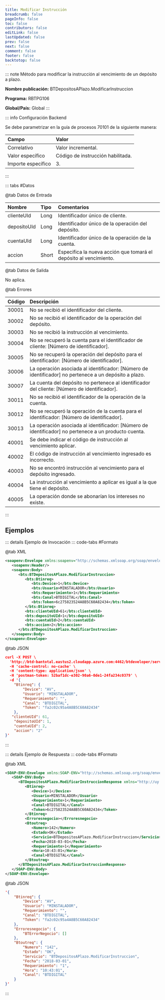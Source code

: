```yaml
---
title: Modificar Instrucción
breadcrumb: false
pageInfo: false
toc: false
contributors: false
editLink: false
lastUpdated: false
prev: false
next: false
comment: false
footer: false
backtotop: false
---
```


<!-- ABRE DATOS DEL MÉTODO -->
::: note Método para modificar la instrucción al vencimiento de un depósito a plazo.

**Nombre publicación:** BTDepositosAPlazo.ModificarInstruccion

**Programa:** RBTPG106

**Global/País:** Global
:::
<!-- CIERRA DATOS DEL MÉTODO -->

<!-- ABRE CONFIGURACIÓN BACKEND -->
::: info Configuración Backend

Se debe parametrizar en la guía de procesos 70101 de la siguiente manera: 

Campo | Valor 
:--------- | :----------- 
Correlativo | Valor incremental. 
Valor específico | Código de instrucción habilitada. 
Importe específico | 3. 
:::
<!-- CIERRA CONFIGURACIÓN BACKEND -->

<!-- ABRE TABLA DE DATOS -->
::: tabs #Datos 

@tab Datos de Entrada

Nombre | Tipo | Comentarios
:--------- | :--------- | :---------
clienteUId | Long | Identificador único de cliente.
depositoUId | Long | Identificador único de la operación del depósito.
cuentaUId | Long | Identificador único de la operación de la cuenta.
accion | Short | Especifica la nueva acción que tomará el depósito al vencimiento.

@tab Datos de Salida

No aplica.

@tab Errores

Código | Descripción
:--------- | :-----------
30001 | No se recibió el identificador del cliente.
30002 | No se recibió el identificador de la operación del depósito.
30003 | No se recibió la instrucción al vencimiento.
30004 | No se recuperó la cuenta para el identificador de cliente: [Número de identificador].
30005 | No se recuperó la operación del depósito para el identificador: [Número de identificador].
30006 | La operación asociada al identificador: [Número de identificador] no pertenece a un depósito a plazo.
30007 | La cuenta del depósito no pertenece al identificador del cliente: [Número de identificador].
30011 | No se recibió el identificador de la operación de la cuenta.
30012 | No se recuperó la operación de la cuenta para el identificador: [Número de identificador].
30013 | La operación asociada al identificador: [Número de identificador] no pertenece a un producto cuenta.
40001 | Se debe indicar el código de instrucción al vencimiento aplicar.
40002 | El código de instrucción al vencimiento ingresado es incorrecto.
40003 | No se encontró instrucción al vencimiento para el depósito ingresado.
40004 | La instrucción al vencimiento a aplicar es igual a la que tiene el depósito.
40005 | La operación donde se abonarían los intereses no existe.
::: 
<!-- CIERRA TABLA DE DATOS -->

## **Ejemplos**

<!-- ABRE EJEMPLO DE INVOCACIÓN -->
::: details Ejemplo de Invocación 
::: code-tabs #Formato

@tab XML
```xml
<soapenv:Envelope xmlns:soapenv="http://schemas.xmlsoap.org/soap/envelope/" xmlns:bts="http://uy.com.dlya.bantotal/BTSOA/">
   <soapenv:Header/>
   <soapenv:Body>
      <bts:BTDepositosAPlazo.ModificarInstruccion>
         <bts:Btinreq>
            <bts:Device>1</bts:Device>
            <bts:Usuario>MINSTALADOR</bts:Usuario>
            <bts:Requerimiento>1</bts:Requerimiento>
            <bts:Canal>BTDIGITAL</bts:Canal>
            <bts:Token>6c275823524A8B5C60A82434</bts:Token>
         </bts:Btinreq>
         <bts:clienteUId>61</bts:clienteUId>
         <bts:depositoUId>1</bts:depositoUId>
         <bts:cuentaUId>2</bts:cuentaUId>
         <bts:accion>2</bts:accion>
      </bts:BTDepositosAPlazo.ModificarInstruccion>
   </soapenv:Body>
</soapenv:Envelope>
```

@tab JSON
```json
curl -X POST \
  'http://btd-bantotal.eastus2.cloudapp.azure.com:4462/btdeveloper/servlet/com.dlya.bantotal.odwsbt_BTDepositosAPlazo?ModificarInstruccion=' \
  -H 'cache-control: no-cache' \
  -H 'content-type: application/json' \
  -H 'postman-token: 52baf1dc-e302-90a6-0de1-24fa234c0379' \
  -d '{
	"Btinreq": {
		"Device": "AV",
		"Usuario": "MINSTALADOR",
		"Requerimiento": "",
		"Canal": "BTDIGITAL",
		"Token": "fa2c02c95a4A8B5C60A82434"
	},
   "clienteUId": 61,
	"depositoUId": 1,
	"cuentaUId": 2,
	"accion": "2"	 
}'
```
:::
<!-- CIERRA EJEMPLO DE INVOCACIÓN -->

<!-- ABRE EJEMPLO DE RESPUESTA -->
::: details Ejemplo de Respuesta 
::: code-tabs #Formato

@tab XML
```xml
<SOAP-ENV:Envelope xmlns:SOAP-ENV="http://schemas.xmlsoap.org/soap/envelope/" xmlns:xsd="http://www.w3.org/2001/XMLSchema" xmlns:SOAP-ENC="http://schemas.xmlsoap.org/soap/encoding/" xmlns:xsi="http://www.w3.org/2001/XMLSchema-instance">
   <SOAP-ENV:Body>
      <BTDepositosAPlazo.ModificarInstruccionResponse xmlns="http://uy.com.dlya.bantotal/BTSOA/">
         <Btinreq>
            <Device>1</Device>
            <Usuario>MINSTALADOR</Usuario>
            <Requerimiento>1</Requerimiento>
            <Canal>BTDIGITAL</Canal>
            <Token>6c275823524A8B5C60A82434</Token>
         </Btinreq>
         <Erroresnegocio></Erroresnegocio>
         <Btoutreq>
            <Numero>142</Numero>
            <Estado>OK</Estado>
            <Servicio>BTDepositosAPlazo.ModificarInstruccion</Servicio>
            <Fecha>2018-03-01</Fecha>
            <Requerimiento>1</Requerimiento>
            <Hora>10:43:01</Hora>
            <Canal>BTDIGITAL</Canal>
         </Btoutreq>
      </BTDepositosAPlazo.ModificarInstruccionResponse>
   </SOAP-ENV:Body>
</SOAP-ENV:Envelope>
```

@tab JSON
```json
'{
	"Btinreq": {
		"Device": "AV",
		"Usuario": "MINSTALADOR",
		"Requerimiento": "",
		"Canal": "BTDIGITAL",
		"Token": "fa2c02c95a4A8B5C60A82434"
	},
    "Erroresnegocio": {
        "BTErrorNegocio": []
    },
    "Btoutreq": {
        "Numero": "142",
        "Estado": "OK",
        "Servicio": "BTDepositosAPlazo.ModificarInstruccion",
        "Fecha": "2018-03-01",
        "Requerimiento": "1",
        "Hora": "10:43:01",
        "Canal": "BTDIGITAL"
    }
}'
```
::: 
<!-- CIERRA EJEMPLO DE RESPUESTA -->